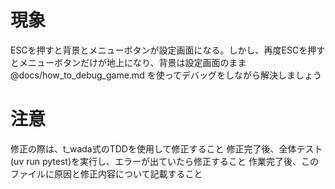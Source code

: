 # 現象

ESCを押すと背景とメニューボタンが設定画面になる。しかし、再度ESCを押すとメニューボタンだけが地上になり、背景は設定画面のまま
@docs/how_to_debug_game.md を使ってデバッグをしながら解決しましょう

# 注意

修正の際は、t_wada式のTDDを使用して修正すること
修正完了後、全体テスト(uv run pytest)を実行し、エラーが出ていたら修正すること
作業完了後、このファイルに原因と修正内容について記載すること

